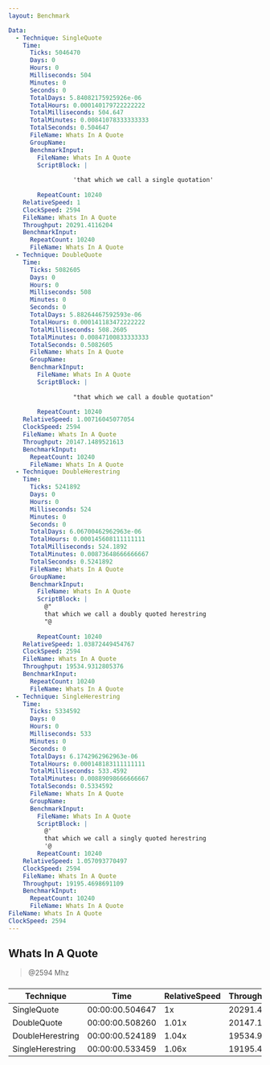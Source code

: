 ```yaml
---
layout: Benchmark

Data: 
  - Technique: SingleQuote
    Time: 
      Ticks: 5046470
      Days: 0
      Hours: 0
      Milliseconds: 504
      Minutes: 0
      Seconds: 0
      TotalDays: 5.84082175925926e-06
      TotalHours: 0.000140179722222222
      TotalMilliseconds: 504.647
      TotalMinutes: 0.00841078333333333
      TotalSeconds: 0.504647
      FileName: Whats In A Quote
      GroupName: 
      BenchmarkInput: 
        FileName: Whats In A Quote
        ScriptBlock: |
          
                  'that which we call a single quotation'
              
        RepeatCount: 10240
    RelativeSpeed: 1
    ClockSpeed: 2594
    FileName: Whats In A Quote
    Throughput: 20291.4116204
    BenchmarkInput: 
      RepeatCount: 10240
      FileName: Whats In A Quote
  - Technique: DoubleQuote
    Time: 
      Ticks: 5082605
      Days: 0
      Hours: 0
      Milliseconds: 508
      Minutes: 0
      Seconds: 0
      TotalDays: 5.88264467592593e-06
      TotalHours: 0.000141183472222222
      TotalMilliseconds: 508.2605
      TotalMinutes: 0.00847100833333333
      TotalSeconds: 0.5082605
      FileName: Whats In A Quote
      GroupName: 
      BenchmarkInput: 
        FileName: Whats In A Quote
        ScriptBlock: |
          
                  "that which we call a double quotation"
              
        RepeatCount: 10240
    RelativeSpeed: 1.00716045077054
    ClockSpeed: 2594
    FileName: Whats In A Quote
    Throughput: 20147.1489521613
    BenchmarkInput: 
      RepeatCount: 10240
      FileName: Whats In A Quote
  - Technique: DoubleHerestring
    Time: 
      Ticks: 5241892
      Days: 0
      Hours: 0
      Milliseconds: 524
      Minutes: 0
      Seconds: 0
      TotalDays: 6.06700462962963e-06
      TotalHours: 0.000145608111111111
      TotalMilliseconds: 524.1892
      TotalMinutes: 0.00873648666666667
      TotalSeconds: 0.5241892
      FileName: Whats In A Quote
      GroupName: 
      BenchmarkInput: 
        FileName: Whats In A Quote
        ScriptBlock: |
          @"
          that which we call a doubly quoted herestring
          "@
              
        RepeatCount: 10240
    RelativeSpeed: 1.03872449454767
    ClockSpeed: 2594
    FileName: Whats In A Quote
    Throughput: 19534.9312805376
    BenchmarkInput: 
      RepeatCount: 10240
      FileName: Whats In A Quote
  - Technique: SingleHerestring
    Time: 
      Ticks: 5334592
      Days: 0
      Hours: 0
      Milliseconds: 533
      Minutes: 0
      Seconds: 0
      TotalDays: 6.1742962962963e-06
      TotalHours: 0.000148183111111111
      TotalMilliseconds: 533.4592
      TotalMinutes: 0.00889098666666667
      TotalSeconds: 0.5334592
      FileName: Whats In A Quote
      GroupName: 
      BenchmarkInput: 
        FileName: Whats In A Quote
        ScriptBlock: |
          @'
          that which we call a singly quoted herestring
          '@
        RepeatCount: 10240
    RelativeSpeed: 1.057093770497
    ClockSpeed: 2594
    FileName: Whats In A Quote
    Throughput: 19195.4698691109
    BenchmarkInput: 
      RepeatCount: 10240
      FileName: Whats In A Quote
FileName: Whats In A Quote
ClockSpeed: 2594
---
```

Whats In A Quote
----------------
> @2594 Mhz


### 


|Technique       |Time           |RelativeSpeed|Throughput|
|----------------|---------------|-------------|----------|
|SingleQuote     |00:00:00.504647|1x           |20291.41/s|
|DoubleQuote     |00:00:00.508260|1.01x        |20147.15/s|
|DoubleHerestring|00:00:00.524189|1.04x        |19534.93/s|
|SingleHerestring|00:00:00.533459|1.06x        |19195.47/s|
